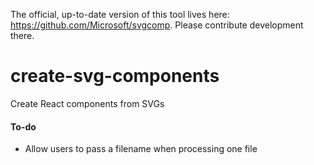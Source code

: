 The official, up-to-date version of this tool lives here: https://github.com/Microsoft/svgcomp. Please contribute development there.

# create-svg-components
Create React components from SVGs

#### To-do
 - Allow users to pass a filename when processing one file
